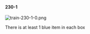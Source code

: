 #### 230-1
![train-230-1-0.png](https://github.com/lil-lab/nlvr/raw/master/nlvr/train/images/31/train-230-1-0.png "train-230-1-0.png")

There is at least 1 blue item in each box